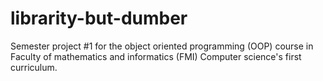 # librarity-but-dumber
Semester project #1 for the object oriented programming (OOP) course in Faculty of mathematics and informatics (FMI) Computer science's first curriculum.
